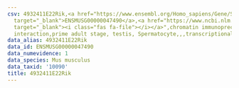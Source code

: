 ```yaml
---
csv: 4932411E22Rik,<a href="https://www.ensembl.org/Homo_sapiens/Gene/Summary?db=core;g=ENSMUSG00000047490"
  target="_blank">ENSMUSG00000047490</a>,<a href="https://www.ncbi.nlm.nih.gov/pubmed/25450459"
  target="_blank"><i class="fas fa-file"></i></a>",chromatin immunoprecipitation assay,direct
  interaction,prime adult stage, testis, Spermatocyte,,,transcriptional regulation,
data_alias: 4932411E22Rik
data_id: ENSMUSG00000047490
data_numevidence: 1
data_species: Mus musculus
data_taxid: '10090'
title: 4932411E22Rik
---
```

